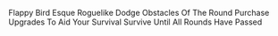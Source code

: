 Flappy Bird Esque Roguelike
Dodge Obstacles Of The Round
Purchase Upgrades To Aid Your Survival
Survive Until All Rounds Have Passed
